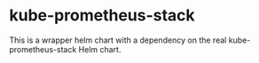 # kube-prometheus-stack

This is a wrapper helm chart with a dependency on the real kube-prometheus-stack Helm chart.
